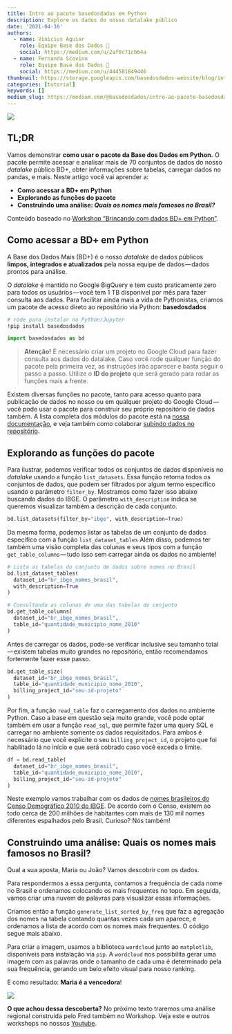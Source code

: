 ```yaml
---
title: Intro ao pacote basedosdados em Python
description: Explore os dados do nosso datalake público
date: '2021-04-16'
authors:
  - name: Vinicius Aguiar
    role: Equipe Base dos Dados 💚
    social: https://medium.com/u/2af0c71cb64a
  - name: Fernanda Scovino
    role: Equipe Base dos Dados 💚
    social: https://medium.com/u/444581849446
thumbnail: https://storage.googleapis.com/basedosdados-website/blog/intro-ao-pacote-basedosdados-em-python/image_0.jpg
categories: [tutorial]
keywords: []
medium_slug: https://medium.com/@basedosdados/intro-ao-pacote-basedosdados-em-python-4e05439e936d
---
```


<Image src="https://storage.googleapis.com/basedosdados-website/blog/intro-ao-pacote-basedosdados-em-python/image_0.jpg"/>

## TL;DR

Vamos demonstrar **como usar o pacote da Base dos Dados em Python.** O pacote permite acessar e analisar mais de 70 conjuntos de dados do nosso *datalake* público BD+, obter informações sobre tabelas, carregar dados no pandas, e mais. Neste artigo você vai aprender a:

* **Como acessar a BD+ em Python**
* **Explorando as funções do pacote**
* **Construindo uma análise: *Quais os nomes mais famosos no Brasil?***

Conteúdo baseado no [Workshop “Brincando com dados BD+ em Python”](https://www.youtube.com/watch?v=wI2xEioDPgM).

## Como acessar a BD+ em Python

A Base dos Dados Mais (BD+) é o nosso *datalake* de dados públicos **limpos, integrados e atualizados** pela nossa equipe de dados — dados prontos para análise.

O *datalake* é mantido no Google BigQuery e tem custo praticamente zero para todos os usuários — você tem 1 TB disponível por mês para fazer consulta aos dados. Para facilitar ainda mais a vida de Pythonistas, criamos um pacote de acesso direto ao repositório via Python: **basedosdados**

```sh
# rode para instalar no Python/Jupyter
!pip install basedosdados
```

```python
import basedosdados as bd
```

> **Atenção!** É necessário criar um projeto no Google Cloud para fazer consulta aos dados do datalake. Caso você rode qualquer função do pacote pela primeira vez, as instruções irão aparecer e basta seguir o passo a passo. Utilize o **ID do projeto** que será gerado para rodar as funções mais a frente.

Existem diversas funções no pacote, tanto para acesso quanto para publicação de dados no nosso ou em qualquer projeto do Google Cloud — você pode usar o pacote para construir seu próprio repositório de dados também. A lista completa dos módulos do pacote está na [nossa documentação](https://basedosdados.github.io/mais/py_reference_api), e veja também como colaborar [subindo dados no repositório](https://basedosdados.github.io/mais/colab_data/).

## Explorando as funções do pacote

Para ilustrar, podemos verificar todos os conjuntos de dados disponíveis no *datalake* usando a função `list_datasets`. Essa função retorna todos os conjuntos de dados, que podem ser filtrados por algum termo específico usando o parâmetro `filter_by`. Mostramos como fazer isso abaixo buscando dados do IBGE. O parâmetro `with_description` indica se queremos visualizar também a descrição de cada conjunto.

```python
bd.list_datasets(filter_by="ibge", with_description=True)
```

Da mesma forma, podemos listar as tabelas de um conjunto de dados específico com a função `list_dataset_tables` Além disso, podemos ter também uma visão completa das colunas e seus tipos com a função `get_table_columns` — tudo isso sem carregar ainda os dados no ambiente!

```python
# Lista as tabelas do conjunto de dados sobre nomes no Brasil
bd.list_dataset_tables(
  dataset_id="br_ibge_nomes_brasil",
  with_description=True
)

# Consultando as colunas de uma das tabelas do conjunto
bd.get_table_columns(
  dataset_id="br_ibge_nomes_brasil",
  table_id="quantidade_municipio_nome_2010"
)
```

Antes de carregar os dados, pode-se verificar inclusive seu tamanho total — existem tabelas muito grandes no repositório, então recomendamos fortemente fazer esse passo.

```python
bd.get_table_size(
  dataset_id="br_ibge_nomes_brasil",
  table_id="quantidade_municipio_nome_2010",
  billing_project_id="seu-id-projeto"
)
```

Por fim, a função `read_table` faz o carregamento dos dados no ambiente Python. Caso a base em questão seja muito grande, você pode optar também em usar a função `read_sql`, que permite fazer uma query SQL e carregar no ambiente somente os dados requisitados. Para ambos é necessário que você explicite o seu `billing_project_id`, o projeto que foi habilitado lá no início e que será cobrado caso você exceda o limite.

```python
df = bd.read_table(
  dataset_id="br_ibge_nomes_brasil",
  table_id="quantidade_municipio_nome_2010",
  billing_project_id="seu-id-projeto"
)
```

Neste exemplo vamos trabalhar com os dados de [nomes brasileiros do Censo Demográfico 2010 do IBGE](https://basedosdados.org/dataset/br-ibge-nomes-brasil). De acordo com o Censo, existem ao todo cerca de 200 milhões de habitantes com mais de 130 mil nomes diferentes espalhados pelo Brasil. Curioso? Nós também!

## Construindo uma análise: Quais os nomes mais famosos no Brasil?

Qual a sua aposta, Maria ou João? Vamos descobrir com os dados.

Para respondermos a essa pergunta, contamos a frequência de cada nome no Brasil e ordenamos colocando os mais frequentes no topo. Em seguida, vamos criar uma nuvem de palavras para visualizar essas informações.

Criamos então a função `generate_list_sorted_by_freq` que faz a agregação dos nomes na tabela contando quantas vezes cada um aparece, e ordenamos a lista de acordo com os nomes mais frequentes. O código segue mais abaixo.

Para criar a imagem, usamos a biblioteca `wordcloud` junto ao `matplotlib`, disponíveis para instalação via `pip`. A `wordcloud` nos possibilita gerar uma imagem com as palavras onde o tamanho de cada uma é determinado pela sua frequência, gerando um belo efeito visual para nosso ranking.

E como resultado: **Maria é a vencedora**!

<Image src="https://storage.googleapis.com/basedosdados-website/blog/intro-ao-pacote-basedosdados-em-python/image_1.jpg" caption="Nuvem de palavras com nomes mais frequentes no Brasil. O tamanho de cada palavra corresponde ao quão famoso aquele nome é. O maior nome na imagem é Maria, em seguida José, João, Antônio e Francisco."/>

**O que achou dessa descoberta?** No próximo texto traremos uma análise regional construída pelo Fred também no Workshop. Veja este e outros workshops no nossos [Youtube](https://www.youtube.com/c/BasedosDados).

